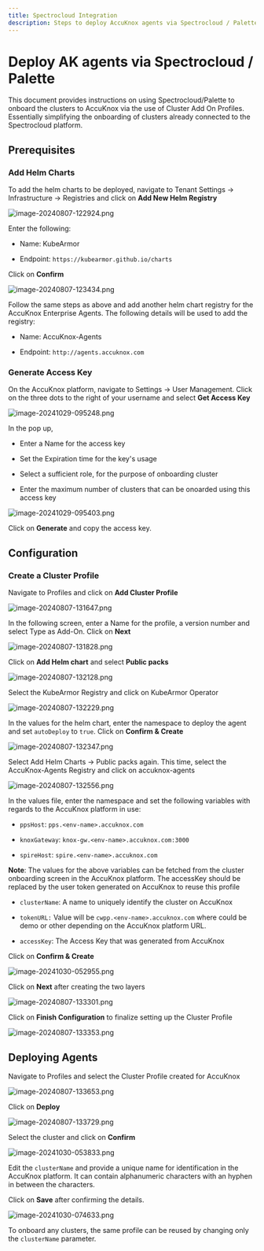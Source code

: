 ```yaml
---
title: Spectrocloud Integration
description: Steps to deploy AccuKnox agents via Spectrocloud / Palette using Cluster Add On Profiles to onboard the clusters to AccuKnox.
---
```


# Deploy AK agents via Spectrocloud / Palette

This document provides instructions on using Spectrocloud/Palette to onboard the clusters to AccuKnox via the use of Cluster Add On Profiles. Essentially simplifying the onboarding of clusters already connected to the Spectrocloud platform.

## Prerequisites

### Add Helm Charts

To add the helm charts to be deployed, navigate to Tenant Settings → Infrastructure → Registries and click on **Add New Helm Registry**

![image-20240807-122924.png](./images/spectrocloud/1.png)

Enter the following:

- Name: KubeArmor

- Endpoint: `https://kubearmor.github.io/charts`

Click on **Confirm**

![image-20240807-123434.png](./images/spectrocloud/2.png)

Follow the same steps as above and add another helm chart registry for the AccuKnox Enterprise Agents. The following details will be used to add the registry:

- Name: AccuKnox-Agents

- Endpoint: `http://agents.accuknox.com`

### Generate Access Key

On the AccuKnox platform, navigate to Settings → User Management. Click on the three dots to the right of your username and select **Get Access Key**

![image-20241029-095248.png](./images/spectrocloud/3.png)

In the pop up,

- Enter a Name for the access key

- Set the Expiration time for the key's usage

- Select a sufficient role, for the purpose of onboarding cluster

- Enter the maximum number of clusters that can be onoarded using this access key

![image-20241029-095403.png](./images/spectrocloud/4.png)

Click on **Generate** and copy the access key.

## Configuration


### Create a Cluster Profile

Navigate to Profiles and click on **Add Cluster Profile**

![image-20240807-131647.png](./images/spectrocloud/6.png)

In the following screen, enter a Name for the profile, a version number and select Type as Add-On. Click on **Next**

![image-20240807-131828.png](./images/spectrocloud/7.png)

Click on **Add Helm chart** and select **Public packs**

![image-20240807-132128.png](./images/spectrocloud/8.png)

Select the KubeArmor Registry and click on KubeArmor Operator

![image-20240807-132229.png](./images/spectrocloud/9.png)

In the values for the helm chart, enter the namespace to deploy the agent and set `autoDeploy` to `true`. Click on **Confirm & Create**

![image-20240807-132347.png](./images/spectrocloud/10.png)

Select Add Helm Charts → Public packs again. This time, select the AccuKnox-Agents Registry and click on accuknox-agents

![image-20240807-132556.png](./images/spectrocloud/11.png)

In the values file, enter the namespace and set the following variables with regards to the AccuKnox platform in use:

- `ppsHost`: `pps.<env-name>.accuknox.com`

- `knoxGateway`: `knox-gw.<env-name>.accuknox.com:3000`

- `spireHost`: `spire.<env-name>.accuknox.com`

**Note**: The values for the above variables can be fetched from the cluster onboarding screen in the AccuKnox platform. The accessKey should be replaced by the user token generated on AccuKnox to reuse this profile

- `clusterName`: A name to uniquely identify the cluster on AccuKnox

- `tokenURL:` Value will be `cwpp.<env-name>.accuknox.com` where <env name> could be demo or other depending on the AccuKnox platform URL.

- `accessKey`: The Access Key that was generated from AccuKnox

Click on **Confirm & Create**

![image-20241030-052955.png](./images/spectrocloud/12.png)

Click on **Next** after creating the two layers

![image-20240807-133301.png](./images/spectrocloud/13.png)

Click on **Finish Configuration** to finalize setting up the Cluster Profile

![image-20240807-133353.png](./images/spectrocloud/14.png)

## Deploying Agents

Navigate to Profiles and select the Cluster Profile created for AccuKnox

![image-20240807-133653.png](./images/spectrocloud/15.png)

Click on **Deploy**

![image-20240807-133729.png](./images/spectrocloud/16.png)

Select the cluster and click on **Confirm**

![image-20241030-053833.png](./images/spectrocloud/17.png)

Edit the `clusterName` and provide a unique name for identification in the AccuKnox platform. It can contain alphanumeric characters with an hyphen in between the characters.

Click on **Save** after confirming the details.

![image-20241030-074633.png](./images/spectrocloud/18.png)

To onboard any clusters, the same profile can be reused by changing only the `clusterName` parameter.
